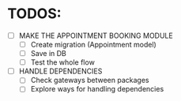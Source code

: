 # TODOS:
- [ ] MAKE THE APPOINTMENT BOOKING MODULE
  - [ ] Create migration (Appointment model)
  - [ ] Save in DB
  - [ ] Test the whole flow

- [ ] HANDLE DEPENDENCIES
  - [ ] Check gateways between packages
  - [ ] Explore ways for handling dependencies